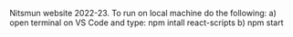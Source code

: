 Nitsmun website 2022-23. To run on local machine do the following: a) open terminal on VS Code and type: npm intall react-scripts b) npm start 
